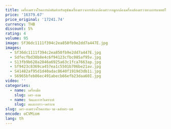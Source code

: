 ```yaml
---
title: เครื่องตรวจโรคการผ่าตัดสำหรับสุนัขเครื่องตรวจการส่องกล้องตรวจจมูกกล้องเครื่องส่องตรวจทางการแพทย์ไฟ LED แหล่งกำเนิดแสงเย็น
price: '16379.67'
price_original: '17241.74'
currency: THB
discount: 5%
rating: 4
volume: 95
image: Sf36dc1111f394c2ea850fb9e2dd7a447E.jpg
images:
  - Sf36dc1111f394c2ea850fb9e2dd7a447E.jpg
  - Sdfecfbd38b8e4c6f94123cfbc085af95v.jpg
  - S13fb9b628a2846a6925a63c1fca7663ap.jpg
  - Sf9423c8369ca457ea1c5501b706be21av.jpg
  - S41482af95d1d40adac8640f1919d3db1i.jpg
  - S6965bfeb86ec491abecb66efb23daa60I.jpg
video: ''
categories:
  - name: เครื่องมือ
    slug: เคร-องม
  - name: วัดและการวิเคราะห์
    slug: ดและการว-เคราะห
slug: เคร-องตรวจโรคการผ-าต-ดสำหร-บส
encode: oCVMiom
lang: th
---
```

  